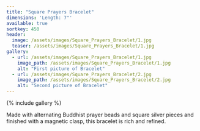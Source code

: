 ```yaml
---
title: "Square Prayers Bracelet"
dimensions: 'Length: 7"'
available: true
sortkey: 450
header:
  image: /assets/images/Square_Prayers_Bracelet/1.jpg
  teaser: /assets/images/Square_Prayers_Bracelet/1.jpg
gallery:
  - url: /assets/images/Square_Prayers_Bracelet/1.jpg
    image_path: /assets/images/Square_Prayers_Bracelet/1.jpg
    alt: "First picture of Bracelet"
  - url: /assets/images/Square_Prayers_Bracelet/2.jpg
    image_path: /assets/images/Square_Prayers_Bracelet/2.jpg
    alt: "Second picture of Bracelet"
---
```



{% include gallery %}

Made with alternating Buddhist prayer beads and square silver pieces and finished with a magnetic clasp, this bracelet is rich and refined.